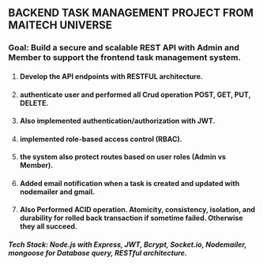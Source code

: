 ## BACKEND TASK MANAGEMENT PROJECT FROM MAITECH UNIVERSE

### Goal: Build a secure and scalable REST API  with Admin and Member to support the frontend task management system.

1. #### Develop the API endpoints with RESTFUL architecture.
2. #### authenticate user and performed all Crud operation POST, GET, PUT, DELETE.
3. #### Also implemented authentication/authorization with JWT.
4. #### implemented role-based access control (RBAC).
5. #### the system also protect routes based on user roles (Admin vs Member).
6. #### Added email notification when a task is created and updated with nodemailer and gmail.
7. #### Also Performed ACID operation. Atomicity, consistency, isolation, and durability for rolled back transaction if sometime failed. Otherwise they all succeed.

##### Tech Stack: Node.js with Express, JWT, Bcrypt, Socket.io, Nodemailer, mongoose for Database query, RESTful architecture.
